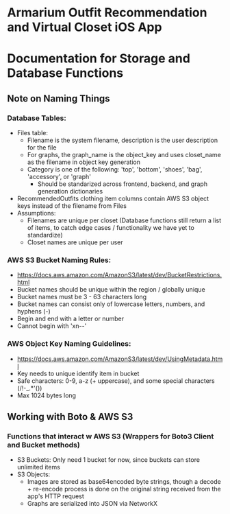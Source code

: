 # Armarium Outfit Recommendation and Virtual Closet iOS App





# Documentation for Storage and Database Functions
## Note on Naming Things
### Database Tables:
- Files table:
	- Filename is the system filename, description is the user description for the file
	- For graphs, the graph_name is the object_key and uses closet_name as the filename in object key generation
	- Category is one of the following: 'top', 'bottom', 'shoes', 'bag', 'accessory', or 'graph'
		- Should be standarized across frontend, backend, and graph generation dictionaries
- RecommendedOutfits clothing item columns contain AWS S3 object keys instead of the filename from Files
- Assumptions:
	- Filenames are unique per closet (Database functions still return a list of items, to catch edge cases / functionality we have yet to standardize)
	- Closet names are unique per user

### AWS S3 Bucket Naming Rules:
- https://docs.aws.amazon.com/AmazonS3/latest/dev/BucketRestrictions.html
- Bucket names should be unique within the region / globally unique
- Bucket names must be 3 - 63 characters long
- Bucket names can consist only of lowercase letters, numbers, and hyphens (-)
- Begin and end with a letter or number
- Cannot begin with 'xn--'

### AWS Object Key Naming Guidelines:
- https://docs.aws.amazon.com/AmazonS3/latest/dev/UsingMetadata.html
- Key needs to unique identify item in bucket
- Safe characters: 0-9, a-z (+ uppercase), and some special characters (/!-_.*'())
- Max 1024 bytes long


## Working with Boto & AWS S3
### Functions that interact w AWS S3 (Wrappers for Boto3 Client and Bucket methods)
- S3 Buckets: Only need 1 bucket for now, since buckets can store unlimited items
- S3 Objects:
	- Images are stored as base64encoded byte strings, though a decode + re-encode process is done on the original string received from the app's HTTP request
	- Graphs are serialized into JSON via NetworkX

